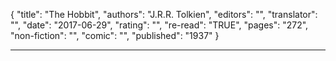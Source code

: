 {
"title": "The Hobbit",
"authors": "J.R.R. Tolkien",
"editors": "",
"translator": "",
"date": "2017-06-29",
"rating": "",
"re-read": "TRUE",
"pages": "272",
"non-fiction": "",
"comic": "",
"published": "1937"
}

---
